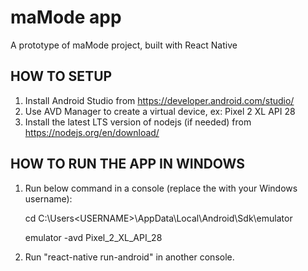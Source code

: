 # maMode app

A prototype of maMode project, built with React Native

## HOW TO SETUP

1. Install Android Studio from <https://developer.android.com/studio/>
2. Use AVD Manager to create a virtual device, ex: Pixel 2 XL API 28
3. Install the latest LTS version of nodejs (if needed) from <https://nodejs.org/en/download/>

## HOW TO RUN THE APP IN WINDOWS

1. Run below command in a console (replace the <USERNAME> with your Windows username):

    cd C:\Users\<USERNAME>\AppData\Local\Android\Sdk\emulator

    emulator -avd Pixel_2_XL_API_28

2. Run "react-native run-android" in another console.
